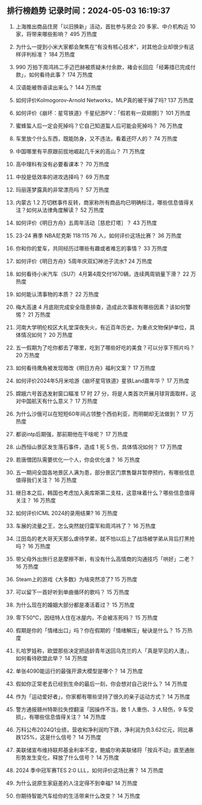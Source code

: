 
## 排行榜趋势 记录时间：2024-05-03 16:19:37
  
  1. 上海推出商品住房「以旧换新」活动，首批参与房企 20 多家、中介机构近 10 家，将带来哪些影响？ 495 万热度
    
  2. 为什么一提到小米大家都会聚焦在“有没有核心技术”，对其他企业却很少有这样评判标准？ 184 万热度
    
  3. 990 万拍下周鸿祎二手迈巴赫被质疑未付余款，褚会长回应「经筹措已完成付款」，如何看待此事？ 174 万热度
    
  4. 汉语能被唇语读出来么？ 144 万热度
    
  5. 如何评价Kolmogorov-Arnold Networks，MLP真的被干掉了吗? 137 万热度
    
  6. 如何评价《崩坏：星穹铁道》千星纪游PV：「假若有一双翅膀]？ 101 万热度
    
  7. 蜜蜂蜇人后一定会死掉吗？它自己知道蜇人后可能会死掉吗？ 76 万热度
    
  8. 车里放个什么东西，既能防身，又不违法，看着还吓人的？ 74 万热度
    
  9. 中国哪里有平原跟前拔地崛起几千米的高山？ 71 万热度
    
  10. 高中理科有没有必要看课本？ 70 万热度
    
  11. 中投是低效率的进攻选择吗？ 69 万热度
    
  12. 玛丽莲梦露真的非常漂亮吗？ 57 万热度
    
  13. 内蒙古 1.2 万切糕事件反转，商家称所有商品均已明确标注，哪些信息值得关注？如何从法律角度解读？ 52 万热度
    
  14. 如何评价《明日方舟》五周年活动［慈悲灯塔］？ 43 万热度
    
  15. 23-24 赛季 NBA尼克斯 118:115 76 人，如何评价这场比赛？ 36 万热度
    
  16. 你和你的爱车，共同经历过哪些有趣或者难忘的事情？ 33 万热度
    
  17. 如何评价《明日方舟》5周年庆双幻神池子流水? 24 万热度
    
  18. 如何看待小米汽车（SU7）4月第4周交付1670辆，连续两周销量下滑？ 22 万热度
    
  19. 如何能认清事物的本质？ 22 万热度
    
  20. 梅大高速 4 月底刚完成安全隐患排查，造成此次事故有哪些因素？该如何警惕？ 21 万热度
    
  21. 河南大学明伦校区大礼堂深夜失火，有近百年历史，为重点文物保护单位，具体情况如何？ 20 万热度
    
  22. 五一假期为了吃你都去了哪里，吃到了哪些好吃的美食？可以分享下照片吗？ 20 万热度
    
  23. 如何看待鹰角被发现暗改《明日方舟》福利文案？ 17 万热度
    
  24. 如何评价2024年5月米哈游《崩坏星穹铁道》星铁Land嘉年华？ 17 万热度
    
  25. 嫦娥六号首选发射窗口瞄准 17 时 27 分，将是人类首次开展月球背面取样，这对中国航天有什么意义？ 17 万热度
    
  26. 为什么沙俄可以在短短60年间占领整个西伯利亚，而明朝却无法做到？ 17 万热度
    
  27. 都说intp后期强，那前期他在干啥呢？ 17 万热度
    
  28. 山西恒山景区发生落石事件，造成 1 死 5 伤，具体情况如何？ 17 万热度
    
  29. 若唐僧团队需要优化一个人，你会优化谁？ 16 万热度
    
  30. 五一期间全国各地景区人满为患，部分景区门票售罄并暂停预约，有哪些信息值得我们关注？ 16 万热度
    
  31. 继日本之后，韩国也考虑加入奥库斯第二支柱，这意味着什么？哪些信息值得关注？ 16 万热度
    
  32. 如何评价ICML 2024的录用结果? 16 万热度
    
  33. 车展的流量之王，怎么突然就归雷军和周鸿祎了？ 16 万热度
    
  34. 江田岛的老大哥天天那么虐待学弟，就不怕以后上了战场被学弟从背后打黑抢吗？ 16 万热度
    
  35. 带父母外出旅行总是摩擦不断，有没有什么高情商的沟通技巧「哄好」二老？ 16 万热度
    
  36. Steam上的游戏《大多数》为啥突然凉了? 15 万热度
    
  37. 可以留下一首好听到单曲循环的歌吗？ 15 万热度
    
  38. 为什么现在的婚姻大部分都是凑活着过？ 15 万热度
    
  39. 零下50℃，因纽特人住在冰屋内，不会被冻死吗？ 15 万热度
    
  40. 假期是你的「情绪出口」吗？你在假期的「情绪解压」秘诀是什么？ 15 万热度
    
  41. 扎哈罗娃称，欧盟那些决定把适龄青年送回乌克兰的人「真是罕见的人渣」，如何看待欧盟此举？ 14 万热度
    
  42. 单张4090能运行的最强开源大模型是哪个？ 14 万热度
    
  43. 假如你正常老去已经到生命的最后一刻，你会想对自己说什么？ 14 万热度
    
  44. 作为「运动爱好者」，你家都有哪些坚持了很久的亲子运动方式？ 14 万热度
    
  45. 警方通报赣州特斯拉失控翻滚「因操作不当，致 1 人重伤、3 人轻伤，9 车受损」，有哪些信息值得关注？ 14 万热度
    
  46. 万科公布2024Q1业绩，营收和净利润均下跌，净利润为负3.62亿元，同比暴跌125%，这是什么信号？ 14 万热度
    
  47. 美联储宣布维持联邦基金利率不变，鲍威尔称美联储将「按兵不动」直至通胀形势发生变化，释放了什么信号？ 14 万热度
    
  48. 2024 季中冠军赛TES 2:0 LLL，如何评价这场比赛？ 14 万热度
    
  49. 为什么说原生家庭差的人注定得不到幸福? 14 万热度
    
  50. 你期待智能汽车给你的生活带来什么改变？ 14 万热度
    